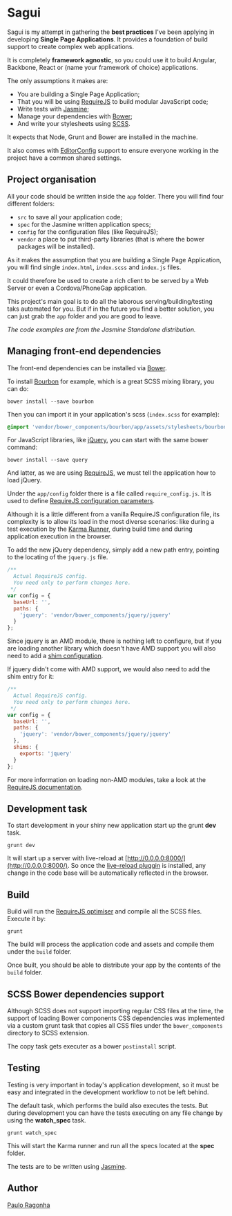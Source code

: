 # Sagui

Sagui is my attempt in gathering the **best practices** I've been applying in developing **Single Page Applications**. It provides a foundation of build support to create complex web applications.

It is completely **framework agnostic**, so you could use it to build Angular, Backbone, React or (name your framework of choice) applications.

The only assumptions it makes are:

 * You are building a Single Page Application;
 * That you will be using [RequireJS](http://requirejs.org) to build modular JavaScript code;
 * Write tests with [Jasmine](http://jasmine.github.io/1.3/introduction.html);
 * Manage your dependencies with [Bower](http://bower.io);
 * And write your stylesheets using [SCSS](http://sass-lang.com).

It expects that Node, Grunt and Bower are installed in the machine.

It also comes with [EditorConfig](http://editorconfig.org) support to ensure everyone working in the project have a common shared settings.

## Project organisation

All your code should be written inside the `app` folder. There you will find four different folders:

* `src` to save all your application code;
* `spec` for the Jasmine written application specs;
* `config` for the configuration files (like RequireJS);
* `vendor` a place to put third-party libraries (that is where the bower packages will be installed).

As it makes the assumption that you are building a Single Page Application, you will find single `index.html`, `index.scss` and `index.js` files.

It could therefore be used to create a rich client to be served by a Web Server or even a Cordova/PhoneGap application.

This project's main goal is to do all the laborous serving/building/testing taks automated for you. But if in the future you find a better solution, you can just grab the `app` folder and you are good to leave.

*The code examples are from the Jasmine Standalone distribution.*

## Managing front-end dependencies

The front-end dependencies can be installed via [Bower](http://bower.io).

To install [Bourbon](http://bourbon.io) for example, which is a great SCSS mixing library, you can do:

```shell
bower install --save bourbon
```

Then you can import it in your application's scss (`index.scss` for example):

```scss
@import 'vendor/bower_components/bourbon/app/assets/stylesheets/bourbon';
```

For JavaScript libraries, like [jQuery](http://jquery.com), you can start with the same bower command:

```shell
bower install --save query
```

And latter, as we are using [RequireJS](http://requirejs.org), we must tell the application how to load jQuery.

Under the `app/config` folder there is a file called `require_config.js`. It is used to define [RequireJS configuration parameters](http://requirejs.org/docs/api.html#config).

Although it is a little different from a vanilla RequireJS configuration file, its complexity is to allow its load in the most diverse scenarios: like during a test execution by the [Karma Runner](http://karma-runner.github.io), during build time and during application execution in the browser.

To add the new jQuery dependency, simply add a new path entry, pointing to the locating of the `jquery.js` file.

```js
/**
  Actual RequireJS config.
  You need only to perform changes here.
 */
var config = {
  baseUrl: '',
  paths: {
    'jquery': 'vendor/bower_components/jquery/jquery'
  }
};
```

Since jquery is an AMD module, there is nothing left to configure, but if you are loading another library which doesn't have AMD support you will also need to add a [shim configuration](http://requirejs.org/docs/api.html#config-shim).

If jquery didn't come with AMD support, we would also need to add the shim entry for it:

```js
/**
  Actual RequireJS config.
  You need only to perform changes here.
 */
var config = {
  baseUrl: '',
  paths: {
    'jquery': 'vendor/bower_components/jquery/jquery'
  },
  shims: {
    exports: 'jquery'
  }
};
```

For more information on loading non-AMD modules, take a look at the [RequireJS documentation](http://requirejs.org/docs/api.html#config-shim).

## Development task

To start development in your shiny new application start up the grunt **dev** task.

```shell
grunt dev
```

It will start up a server with live-reload at [http://0.0.0.0:8000/](http://0.0.0.0:8000/). So once the [live-reload pluggin](https://chrome.google.com/webstore/detail/livereload/jnihajbhpnppcggbcgedagnkighmdlei) is installed, any change in the code base will be automatically reflected in the browser.


## Build

Build will run the [RequireJS optimiser](http://requirejs.org/docs/optimization.html) and compile all the SCSS files. Execute it by:

```shell
grunt
```

The build will process the application code and assets and compile them under the `build` folder.

Once built, you should be able to distribute your app by the contents of the `build` folder.

## SCSS Bower dependencies support

Although SCSS does not support importing regular CSS files at the time, the support of loading Bower components CSS dependencies was implemented via a custom grunt task that copies all CSS files under the `bower_components` directory to SCSS extension.

The copy task gets executer as a bower `postinstall` script.

## Testing

Testing is very important in today's application development, so it must be easy and integrated in the development workflow to not be left behind.

The default task, which performs the build also executes the tests. But during development you can have the tests executing on any file change by using the **watch_spec** task.

```shell
grunt watch_spec
```

This will start the Karma runner and run all the specs located at the **spec** folder.

The tests are to be written using [Jasmine](http://jasmine.github.io/1.3/introduction.html).

## Author

[Paulo Ragonha](https://github.com/pirelenito)
